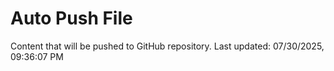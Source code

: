 # Auto Push File

Content that will be pushed to GitHub repository.
Last updated: 07/30/2025, 09:36:07 PM